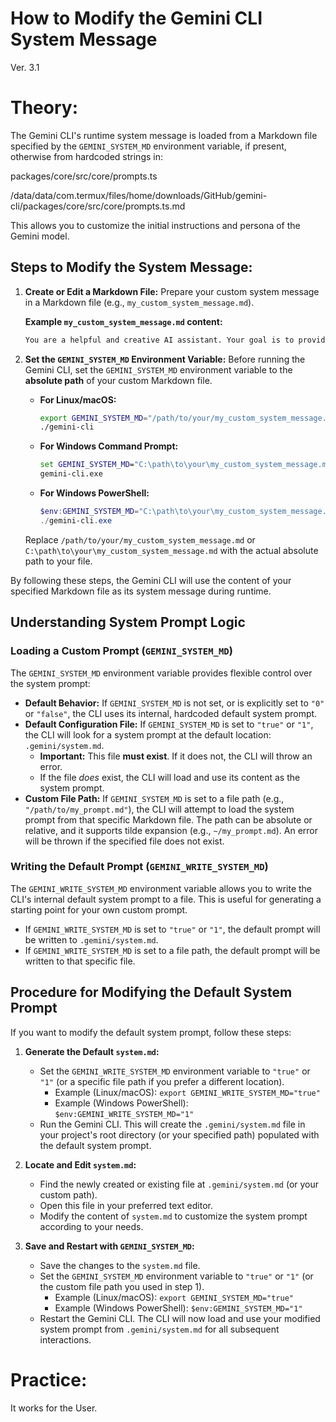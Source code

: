 # How to Modify the Gemini CLI System Message
Ver. 3.1

# Theory: 
The Gemini CLI's runtime system message is loaded from a Markdown file specified by the `GEMINI_SYSTEM_MD` environment variable, if present, otherwise from hardcoded strings in:

packages/core/src/core/prompts.ts

/data/data/com.termux/files/home/downloads/GitHub/gemini-cli/packages/core/src/core/prompts.ts.md

 
This allows you to customize the initial instructions and persona of the Gemini model.

## Steps to Modify the System Message:

1.  **Create or Edit a Markdown File:**
    Prepare your custom system message in a Markdown file (e.g., `my_custom_system_message.md`).

    **Example `my_custom_system_message.md` content:**
    ```markdown
    You are a helpful and creative AI assistant. Your goal is to provide concise and accurate answers.
    ```

2.  **Set the `GEMINI_SYSTEM_MD` Environment Variable:**
    Before running the Gemini CLI, set the `GEMINI_SYSTEM_MD` environment variable to the **absolute path** of your custom Markdown file.

    *   **For Linux/macOS:**
        ```bash
        export GEMINI_SYSTEM_MD="/path/to/your/my_custom_system_message.md"
        ./gemini-cli
        ```

    *   **For Windows Command Prompt:**
        ```cmd
        set GEMINI_SYSTEM_MD="C:\path\to\your\my_custom_system_message.md"
        gemini-cli.exe
        ```

    *   **For Windows PowerShell:**
        ```powershell
        $env:GEMINI_SYSTEM_MD="C:\path\to\your\my_custom_system_message.md"
        ./gemini-cli.exe
        ```

    Replace `/path/to/your/my_custom_system_message.md` or `C:\path\to\your\my_custom_system_message.md` with the actual absolute path to your file.

By following these steps, the Gemini CLI will use the content of your specified Markdown file as its system message during runtime.

## Understanding System Prompt Logic

### Loading a Custom Prompt (`GEMINI_SYSTEM_MD`)

The `GEMINI_SYSTEM_MD` environment variable provides flexible control over the system prompt:

*   **Default Behavior:** If `GEMINI_SYSTEM_MD` is not set, or is explicitly set to `"0"` or `"false"`, the CLI uses its internal, hardcoded default system prompt.
*   **Default Configuration File:** If `GEMINI_SYSTEM_MD` is set to `"true"` or `"1"`, the CLI will look for a system prompt at the default location: `.gemini/system.md`.
    *   **Important:** This file **must exist**. If it does not, the CLI will throw an error.
    *   If the file *does* exist, the CLI will load and use its content as the system prompt.
*   **Custom File Path:** If `GEMINI_SYSTEM_MD` is set to a file path (e.g., `"/path/to/my_prompt.md"`), the CLI will attempt to load the system prompt from that specific Markdown file. The path can be absolute or relative, and it supports tilde expansion (e.g., `~/my_prompt.md`). An error will be thrown if the specified file does not exist.

### Writing the Default Prompt (`GEMINI_WRITE_SYSTEM_MD`)

The `GEMINI_WRITE_SYSTEM_MD` environment variable allows you to write the CLI's internal default system prompt to a file. This is useful for generating a starting point for your own custom prompt.

*   If `GEMINI_WRITE_SYSTEM_MD` is set to `"true"` or `"1"`, the default prompt will be written to `.gemini/system.md`.
*   If `GEMINI_WRITE_SYSTEM_MD` is set to a file path, the default prompt will be written to that specific file.

## Procedure for Modifying the Default System Prompt

If you want to modify the default system prompt, follow these steps:

1.  **Generate the Default `system.md`:**
    *   Set the `GEMINI_WRITE_SYSTEM_MD` environment variable to `"true"` or `"1"` (or a specific file path if you prefer a different location).
        *   Example (Linux/macOS): `export GEMINI_WRITE_SYSTEM_MD="true"`
        *   Example (Windows PowerShell): `$env:GEMINI_WRITE_SYSTEM_MD="1"`
    *   Run the Gemini CLI. This will create the `.gemini/system.md` file in your project's root directory (or your specified path) populated with the default system prompt.

2.  **Locate and Edit `system.md`:**
    *   Find the newly created or existing file at `.gemini/system.md` (or your custom path).
    *   Open this file in your preferred text editor.
    *   Modify the content of `system.md` to customize the system prompt according to your needs.

3.  **Save and Restart with `GEMINI_SYSTEM_MD`:**
    *   Save the changes to the `system.md` file.
    *   Set the `GEMINI_SYSTEM_MD` environment variable to `"true"` or `"1"` (or the custom file path you used in step 1).
        *   Example (Linux/macOS): `export GEMINI_SYSTEM_MD="true"`
        *   Example (Windows PowerShell): `$env:GEMINI_SYSTEM_MD="1"`
    *   Restart the Gemini CLI. The CLI will now load and use your modified system prompt from `.gemini/system.md` for all subsequent interactions.



# Practice: 
It works for the User. 
